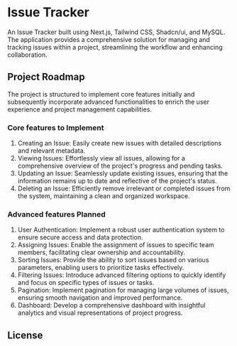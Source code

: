 # Issue Tracker

An Issue Tracker built using Next.js, Tailwind CSS, Shadcn/ui, and MySQL. The application provides a comprehensive solution for managing and tracking issues within a project, streamlining the workflow and enhancing collaboration.

## Project Roadmap

The project is structured to implement core features initially and subsequently incorporate advanced functionalities to enrich the user experience and project management capabilities.

### Core features to Implement

1. Creating an Issue: Easily create new issues with detailed descriptions and relevant metadata.
2. Viewing Issues: Effortlessly view all issues, allowing for a comprehensive overview of the project's progress and pending tasks.
3. Updating an Issue: Seamlessly update existing issues, ensuring that the information remains up to date and reflective of the project's status.
4. Deleting an Issue: Efficiently remove irrelevant or completed issues from the system, maintaining a clean and organized workspace.

### Advanced features Planned

1. User Authentication: Implement a robust user authentication system to ensure secure access and data protection.
2. Assigning Issues: Enable the assignment of issues to specific team members, facilitating clear ownership and accountability.
3. Sorting Issues: Provide the ability to sort issues based on various parameters, enabling users to prioritize tasks effectively.
4. Filtering Issues: Introduce advanced filtering options to quickly identify and focus on specific types of issues or tasks.
5. Pagination: Implement pagination for managing large volumes of issues, ensuring smooth navigation and improved performance.
6. Dashboard: Develop a comprehensive dashboard with insightful analytics and visual representations of project progress.

## License
